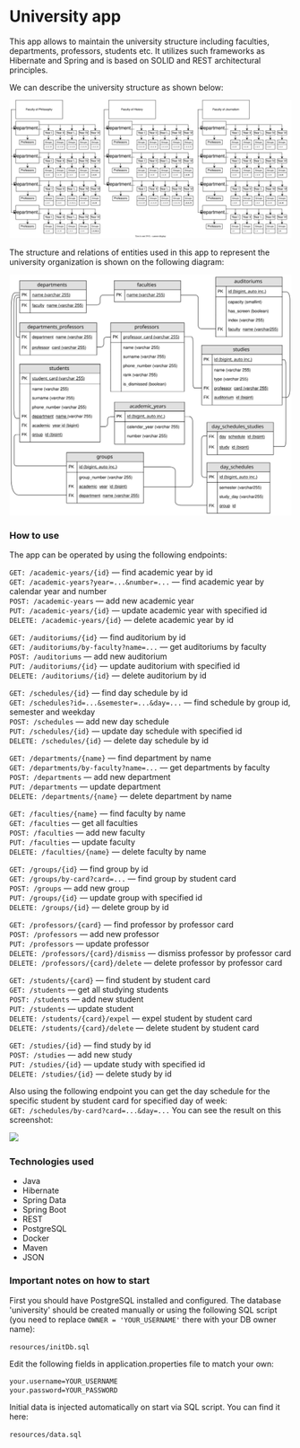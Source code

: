 # University app

This app allows to maintain the university structure including faculties, departments, professors, students etc.
It utilizes such frameworks as Hibernate and Spring and is based on SOLID and REST architectural principles.

We can describe the university structure as shown below:<br> 
 
![](images/University.svg)
<br>
  
The structure and relations of entities used in this app to represent the university organization 
is shown on the following diagram:
<br>
 
![](images/entities.svg)
### How to use

The app can be operated by using the following endpoints:

```GET: /academic-years/{id}``` — find academic year by id<br>
```GET: /academic-years?year=...&number=...``` — find academic year by calendar year and number<br>
```POST: /academic-years``` — add new academic year <br>
```PUT: /academic-years/{id}``` — update academic year with specified id<br>
```DELETE: /academic-years/{id}``` — delete academic year by id<br>

```GET: /auditoriums/{id}``` — find auditorium by id<br>
```GET: /auditoriums/by-faculty?name=...``` — get auditoriums by faculty<br>
```POST: /auditoriums``` — add new auditorium <br>
```PUT: /auditoriums/{id}``` — update auditorium with specified id<br>
```DELETE: /auditoriums/{id}``` — delete auditorium by id<br>

```GET: /schedules/{id}``` — find day schedule by id<br>
```GET: /schedules?id=...&semester=...&day=...``` — find schedule by group id, semester and weekday<br>
```POST: /schedules``` — add new day schedule <br>
```PUT: /schedules/{id}``` — update day schedule with specified id<br>
```DELETE: /schedules/{id}``` — delete day schedule by id<br>

```GET: /departments/{name}``` — find department by name<br>
```GET: /departments/by-faculty?name=...``` — get departments by faculty<br>
```POST: /departments``` — add new department <br>
```PUT: /departments``` — update department<br>
```DELETE: /departments/{name}``` — delete department by name<br>

```GET: /faculties/{name}``` — find faculty by name<br>
```GET: /faculties``` — get all faculties<br>
```POST: /faculties``` — add new faculty <br>
```PUT: /faculties``` — update faculty<br>
```DELETE: /faculties/{name}``` — delete faculty by name<br>

```GET: /groups/{id}``` — find group by id<br>
```GET: /groups/by-card?card=...``` — find group by student card<br>
```POST: /groups``` — add new group <br>
```PUT: /groups/{id}``` — update group with specified id<br>
```DELETE: /groups/{id}``` — delete group by id<br>

```GET: /professors/{card}``` — find professor by professor card<br>
```POST: /professors``` — add new professor <br>
```PUT: /professors``` — update professor<br>
```DELETE: /professors/{card}/dismiss``` — dismiss professor by professor card<br>
```DELETE: /professors/{card}/delete``` — delete professor by professor card<br>

```GET: /students/{card}``` — find student by student card<br>
```GET: /students``` — get all studying students<br>
```POST: /students``` — add new student <br>
```PUT: /students``` — update student<br>
```DELETE: /students/{card}/expel``` — expel student by student card<br>
```DELETE: /students/{card}/delete``` — delete student by student card<br>

```GET: /studies/{id}``` — find study by id<br>
```POST: /studies``` — add new study <br>
```PUT: /studies/{id}``` — update study with specified id<br>
```DELETE: /studies/{id}``` — delete study by id<br>

Also using the following endpoint you can get the day schedule for the specific student 
by student card for specified day of week:<br>
```GET: /schedules/by-card?card=...&day=...```
You can see the result on this screenshot:<br>

![](images/screenshot.jpeg)

### Technologies used

* Java
* Hibernate
* Spring Data
* Spring Boot
* REST
* PostgreSQL
* Docker
* Maven
* JSON

### Important notes on how to start

First you should have PostgreSQL installed and configured. The database 'university' should be
created manually or using the following SQL script (you need to replace ```OWNER = 'YOUR_USERNAME'``` 
there with your DB owner name):

```resources/initDb.sql```

Edit the following fields in application.properties file to match your own:

```
your.username=YOUR_USERNAME
your.password=YOUR_PASSWORD
```

Initial data is injected automatically on start via SQL script. You can find it here:

```resources/data.sql```

